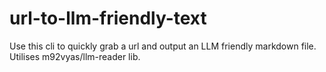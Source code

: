 # url-to-llm-friendly-text
Use this cli to quickly grab a url and output an LLM friendly markdown file. Utilises m92vyas/llm-reader lib.
